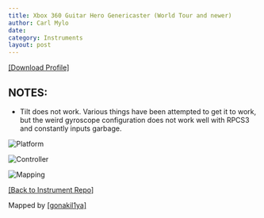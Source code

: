 ```yaml
---
title: Xbox 360 Guitar Hero Genericaster (World Tour and newer)
author: Carl Mylo
date: 
category: Instruments
layout: post
---
```


[[Download Profile]](https://github.com/hmxmilohax/rb3-pc/raw/main/instrument-repo/Xbox%20360%20Guitar%20Hero%20Genericaster%20Guitar.7z)

## NOTES:

* Tilt does not work. Various things have been attempted to get it to work, but the weird gyroscope configuration does not work well with RPCS3 and constantly inputs garbage.


![Platform](https://raw.githubusercontent.com/hmxmilohax/rb3-pc/main/assets/images/instruments/360.png "Platform") 

![Controller](https://raw.githubusercontent.com/hmxmilohax/rb3-pc/main/assets/images/instruments/ghwtcontroller.png "Controller") 

![Mapping](https://raw.githubusercontent.com/hmxmilohax/rb3-pc/main/assets/images/instruments/360ghwttarmapping.png "Mapping") 

[[Back to Instrument Repo]](https://hmxmilohax.github.io/rb3-pc/english/instrumentrepo/#instrument-list)




Mapped by [[gonakil1ya]](https://linktr.ee/Gonakil1ya)